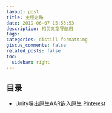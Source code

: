 ```yaml
---
layout: post
title: 主程之路
date: 2019-06-07 15:53:53
description: 相关文章导航用
tags: 
categories: distill formatting
giscus_comments: false
related_posts: false
toc:
  sidebar: right
---
```


## 目录

* Unity导出原生AAR嵌入原生 [Pinterest](https://jiehengdong.github.io/blog/2024/Unity-Export-Android-AAR/)